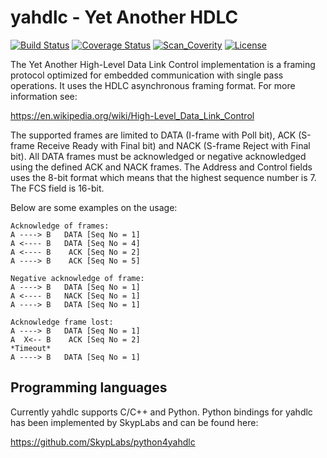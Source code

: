 # yahdlc - Yet Another HDLC

[![Build Status](https://travis-ci.org/bang-olufsen/yahdlc.svg)](https://travis-ci.org/bang-olufsen/yahdlc) [![Coverage Status](https://coveralls.io/repos/bang-olufsen/yahdlc/badge.svg?branch=master&service=github)](https://coveralls.io/github/bang-olufsen/yahdlc?branch=master) [![Scan_Coverity](https://img.shields.io/coverity/scan/12502.svg)](scan) [![License](https://img.shields.io/badge/license-MIT_License-blue.svg?style=flat)](LICENSE)

The Yet Another High-Level Data Link Control implementation is a framing protocol optimized for embedded communication with single pass operations. It uses the HDLC asynchronous framing format. For more information see:

https://en.wikipedia.org/wiki/High-Level_Data_Link_Control

The supported frames are limited to DATA (I-frame with Poll bit), ACK (S-frame Receive Ready with Final bit) and NACK (S-frame Reject with Final bit). All DATA frames must be acknowledged or negative acknowledged using the defined ACK and NACK frames. The Address and Control fields uses the 8-bit format which means that the highest sequence number is 7. The FCS field is 16-bit.

Below are some examples on the usage:

```
Acknowledge of frames:
A ----> B   DATA [Seq No = 1]
A <---- B   DATA [Seq No = 4]
A <---- B    ACK [Seq No = 2]
A ----> B    ACK [Seq No = 5]

Negative acknowledge of frame:
A ----> B   DATA [Seq No = 1]
A <---- B   NACK [Seq No = 1]
A ----> B   DATA [Seq No = 1]

Acknowledge frame lost:
A ----> B   DATA [Seq No = 1]
A  X<-- B    ACK [Seq No = 2]
*Timeout*
A ----> B   DATA [Seq No = 1]
```

## Programming languages

Currently yahdlc supports C/C++ and Python. Python bindings for yahdlc has been implemented by SkypLabs and can be found here:

https://github.com/SkypLabs/python4yahdlc
